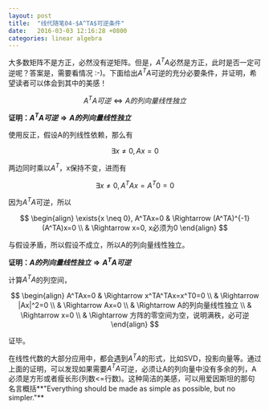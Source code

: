 ```yaml
---
layout: post
title:  "线代随笔04-$A^TA$可逆条件"
date:   2016-03-03 12:16:28 +0800
categories: linear algebra
---
```


大多数矩阵不是方正，必然没有逆矩阵。但是，$A^TA$必然是方正，此时是否一定可逆呢？答案是，需要看情况 :-)。下面给出$A^TA$可逆的充分必要条件，并证明，希望读者可以体会到其中的美感！

$$
A^TA可逆 \Leftrightarrow A的列向量线性独立
$$

**证明：$A^TA可逆 \Rightarrow A的列向量线性独立$**

使用反正，假设A的列线性依赖，那么有

$$
\exists{x \neq 0},Ax=0
$$

两边同时乘以$A^T$，x保持不变，进而有

$$
\exists{x \neq 0},A^TAx=A^T0=0
$$

因为$A^TA$可逆，所以

$$
\begin{align}
\exists{x \neq 0}, A^TAx=0 
& \Rightarrow (A^TA)^{-1}(A^TA)x=0 \\
& \Rightarrow x=0, x必须为0
\end{align}
$$

与假设矛盾，所以假设不成立，所以A的列向量线性独立。




**证明：$A的列向量线性独立 \Rightarrow A^TA可逆$**

计算$A^TA$的列空间，

$$
\begin{align}
A^TAx=0 
& \Rightarrow x^TA^TAx=x^T0=0 \\
& \Rightarrow |Ax|^2=0  \\
& \Rightarrow Ax=0 \\
& \Rightarrow A的列向量线性独立 \\ 
& \Rightarrow x=0 \\
& \Rightarrow 方阵的零空间为空，说明满秩，必可逆
\end{align}
$$

证毕。

在线性代数的大部分应用中，都会遇到$A^TA$的形式，比如SVD，投影向量等。通过上面的证明，可以发现如果需要$A^TA$可逆，必须让A的列向量中没有多余的列，A必须是方形或者瘦长形(列数<=行数)。这种简洁的美感，可以用爱因斯坦的那句名言概括**"Everything should be made as simple as possible, but no simpler."**





